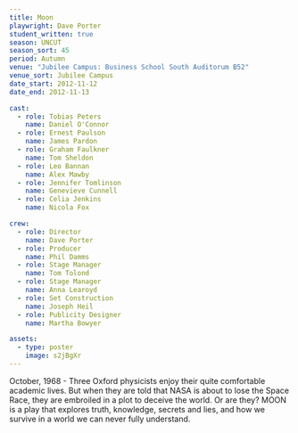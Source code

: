 ```yaml
---
title: Moon
playwright: Dave Porter
student_written: true
season: UNCUT
season_sort: 45
period: Autumn
venue: "Jubilee Campus: Business School South Auditorum B52"
venue_sort: Jubilee Campus
date_start: 2012-11-12
date_end: 2012-11-13

cast:
  - role: Tobias Peters
    name: Daniel O'Connor
  - role: Ernest Paulson
    name: James Pardon
  - role: Graham Faulkner
    name: Tom Sheldon
  - role: Leo Bannan
    name: Alex Mawby
  - role: Jennifer Tomlinson
    name: Genevieve Cunnell
  - role: Celia Jenkins
    name: Nicola Fox

crew:
  - role: Director
    name: Dave Porter
  - role: Producer
    name: Phil Damms
  - role: Stage Manager
    name: Tom Tolond
  - role: Stage Manager
    name: Anna Learoyd
  - role: Set Construction
    name: Joseph Heil
  - role: Publicity Designer
    name: Martha Bowyer

assets:
  - type: poster
    image: s2jBgXr
---
```


October, 1968 - Three Oxford physicists enjoy their quite comfortable academic lives. But when they are told that NASA is about to lose the Space Race, they are embroiled in a plot to deceive the world. Or are they? MOON is a play that explores truth, knowledge, secrets and lies, and how we survive in a world we can never fully understand.
